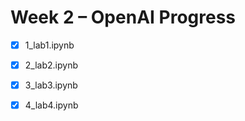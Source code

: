# Week 2 – OpenAI Progress

- [x] 1_lab1.ipynb

- [x] 2_lab2.ipynb

- [x] 3_lab3.ipynb

- [x] 4_lab4.ipynb
